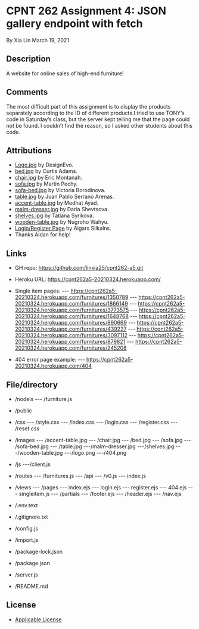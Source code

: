 ﻿# CPNT 262 Assignment 4: JSON gallery endpoint with fetch
By Xia Lin March 19, 2021

## Description
A website for online sales of high-end furniture!

## Comments

The most difficult part of this assignment is to display the products separately according to the ID of different products.I tried to use TONY’s code in Saturday’s class, but the server kept telling me that the page could not be found. I couldn’t find the reason, so I asked other students about this code.

## Attributions
- [Logo.jpg](https://www.designevo.com/ "Logo") by DesignEvo.
- [bed.jpg](https://www.pexels.com/photo/brown-wooden-bed-inside-bedroom-3773575/ "bed") by Curtis Adams.
- [chair.jpg](https://www.pexels.com/photo/two-assorted-color-padded-chairs-near-side-table-1350789/ "chair") by Eric Montanah.
- [sofa.jpg](https://www.pexels.com/photo/2-seat-orange-leather-sofa-beside-wall-1866149/ "sofa") by Martin Pechy.
- [sofa-bed.jpg](https://www.pexels.com/photo/empty-bedroom-set-1648768/ "sofa-bed") by Victoria Borodinova.
- [table.jpg](https://www.pexels.com/photo/glass-bottle-filled-with-black-straw-on-brown-wooden-table-890669/ "table") by Juan Pablo Serrano Arenas.
- [accent-table.jpg](https://www.pexels.com/photo/white-and-black-desk-beside-bed-and-window-439227/"accent-table.jpg") by Medhat Ayad.
- [malm-dresser.jpg](https://www.pexels.com/photo/photo-of-brown-wooden-3-drawer-malm-dresser-with-black-plastic-case-879821/) by Daria Shevtsova.
- [shelves.jpg](https://www.pexels.com/photo/interior-of-children-bedroom-with-wooden-furniture-and-toys-and-globe-placed-on-shelves-in-room-3932930/) by Tatiana Syrikova.
- [wooden-table.jpg](https://www.pexels.com/photo/brown-wooden-table-with-chair-3097112/) by Nugroho Wahyu.
- [Login/Register Page](https://codepen.io/colorlib/pen/rxddKy) by Aigars Silkalns.
- Thanks Aidan for help!

## Links
- GH repo: https://github.com/linxia25/cpnt262-a5.git
- Heroku URL: https://cpnt262a5-20210324.herokuapp.com/
- Single item pages:
--- https://cpnt262a5-20210324.herokuapp.com/furnitures/1350789
--- https://cpnt262a5-20210324.herokuapp.com/furnitures/1866149
--- https://cpnt262a5-20210324.herokuapp.com/furnitures/3773575
--- https://cpnt262a5-20210324.herokuapp.com/furnitures/1648768
--- https://cpnt262a5-20210324.herokuapp.com/furnitures/890669
--- https://cpnt262a5-20210324.herokuapp.com/furnitures/439227
--- https://cpnt262a5-20210324.herokuapp.com/furnitures/3097112
--- https://cpnt262a5-20210324.herokuapp.com/furnitures/879821
--- https://cpnt262a5-20210324.herokuapp.com/furnitures/245208

- 404 error page example:
--- https://cpnt262a5-20210324.herokuapp.com/404

## File/directory
- /nodels
--- /furniture.js

- /public
- /css
--- /style.css
--- /index.css
--- /login.css
--- /register.css
--- /reset.css
- /images
--- /accent-table.jpg
--- /chair.jpg
--- /bed.jpg
--- /sofa.jpg
--- /sofa-bed.jpg
--- /table.jpg
---/malm-dresser.jpg
---/shelves.jpg
---/wooden-table.jpg
---/logo.png
---/404.png
- /js
---/client.js
- /routes
--- /furnitures.js
--- /api
  --- /v0.js
--- index.js

- /views
--- /pages
  --- index.ejs
  --- login.ejs
  --- register.ejs
  --- 404.ejs
  --- singleitem.js
--- /partials
  --- /footer.ejs
  --- /header.ejs
  --- /nav.ejs

- /.env.text

- /.gitignore.txt

- /config.js

- /import.js

- /package-lock.json

- /package.json

- /server.js

- /README.md

## License
- [Applicable License](https://creativecommons.org/licenses/by/4.0/legalcode "Applicable License")